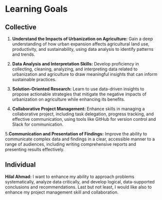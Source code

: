 # Learning Goals

## Collective

1. **Understand the Impacts of Urbanization on Agriculture:** Gain a deep understanding of how urban expansion affects agricultural land use, productivity, and sustainability, using data analysis to identify patterns and trends.

2. **Data Analysis and Interpretation Skills:** Develop proficiency in collecting, cleaning, analyzing, and interpreting data related to urbanization and agriculture to draw meaningful insights that can inform sustainable practices.

3. **Solution-Oriented Research:** Learn to use data-driven insights to propose actionable strategies that mitigate the negative impacts of urbanization on agriculture while enhancing its benefits.
   
4. **Collaborative Project Management:** Enhance skills in managing a collaborative project, including task delegation, progress tracking, and effective communication, using tools like GitHub for version control and Slack for communication.
   
5.**Communication and Presentation of Findings:** Improve the ability to communicate complex data and findings in a clear, accessible manner to a range of audiences, including writing comprehensive reports and presenting results effectively.

## Individual

**Hilal Ahmad:** I want to enhance my ability to approach problems systematically, analyze data critically, and develop logical, data-supported conclusions and recommendations. Last but not least, I would like also to enhance my project management skill and collaboration.
